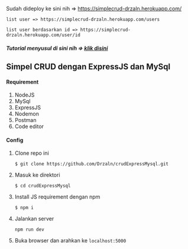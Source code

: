 Sudah dideploy ke sini nih => https://simplecrud-drzaln.herokuapp.com/

```
list user => https://simplecrud-drzaln.herokuapp.com/users

list user berdasarkan id => https://simplecrud-drzaln.herokuapp.com/user/id
```
##### Tutorial menyusul di sini nih => [klik disini](https://drzaln.github.io/)

## Simpel CRUD dengan ExpressJS dan MySql

#### Requirement
1. NodeJS
2. MySql
3. ExpressJS
4. Nodemon
5. Postman
6. Code editor

#### Config

1. Clone repo ini
    ```
    $ git clone https://github.com/Drzaln/crudExpressMysql.git
    ```
2. Masuk ke direktori
   ```
   $ cd crudExpressMysql
   ```
3. Install JS requirement dengan npm
   ```
   $ npm i
   ```
4. Jalankan server
   ```
   npm run dev
   ```
5. Buka browser dan arahkan ke `localhost:5000`